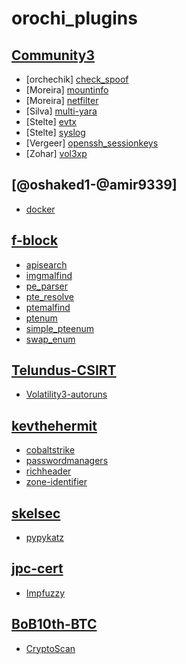 # orochi_plugins

## [Community3](https://github.com/volatilityfoundation/community3)
- [orchechik] [check_spoof](https://github.com/orchechik/check_spoof)
- [Moreira] [mountinfo](https://github.com/volatilityfoundation/community3/tree/master/Moreira_Mountinfo/vol3_mountinfo_plugin_files/volatility/framework)
- [Moreira] [netfilter](https://github.com/volatilityfoundation/community3/tree/master/Moreira_Netfilter)
- [Silva] [multi-yara](https://github.com/volatilityfoundation/community3/tree/master/Silva_Multi_Yara)
- [Stelte] [evtx](https://github.com/volatilityfoundation/community3/tree/master/Stelte_Evtx)
- [Stelte] [syslog](https://github.com/volatilityfoundation/community3/tree/master/Stelte_Syslog)
- [Vergeer] [openssh_sessionkeys](https://github.com/fox-it/OpenSSH-Session-Key-Recovery/tree/main/volatility3)
- [Zohar] [vol3xp](https://github.com/memoryforensics1/Vol3xp)

## [@oshaked1-@amir9339]
- [docker](https://github.com/amir9339/volatility-docker)

## [f-block](https://github.com/f-block/volatility-plugins)
- [apisearch](https://github.com/f-block/volatility-plugins/blob/main/apisearch.py)
- [imgmalfind](https://github.com/f-block/volatility-plugins/blob/main/imgmalfind.py)
- [pe_parser](https://github.com/f-block/volatility-plugins/blob/main/pe_parser.py)
- [pte_resolve](https://github.com/f-block/volatility-plugins/blob/main/pte_resolve.py)
- [ptemalfind](https://github.com/f-block/volatility-plugins/blob/main/ptemalfind.py)
- [ptenum](https://github.com/f-block/volatility-plugins/blob/main/ptenum.py)
- [simple_pteenum](https://github.com/f-block/volatility-plugins/blob/main/simple_pteenum.py)
- [swap_enum](https://github.com/f-block/volatility-plugins/blob/main/swap_enum.py)

## [Telundus-CSIRT](https://github.com/Telindus-CSIRT)
- [Volatility3-autoruns](https://github.com/Telindus-CSIRT/volatility3-autoruns)

## [kevthehermit](https://github.com/kevthehermit)
- [cobaltstrike](https://github.com/kevthehermit/volatility_plugins/tree/main/vol3/cobaltstrike)
- [passwordmanagers](https://github.com/kevthehermit/volatility_plugins/tree/main/vol3/passwordmanagers)
- [richheader](https://github.com/kevthehermit/volatility_plugins/tree/main/vol3/richheader)
- [zone-identifier](https://github.com/kevthehermit/volatility_plugins/tree/main/vol3/zone-identifier)

## [skelsec](https://github.com/skelsec)
- [pypykatz](https://github.com/skelsec/pypykatz-volatility3)

## [jpc-cert](https://github.com/JPCERTCC)
- [Impfuzzy](https://github.com/JPCERTCC/impfuzzy/tree/master/impfuzzy_for_Volatility3)

## [BoB10th-BTC](https://github.com/BoB10th-BTC)
- [CryptoScan](https://github.com/BoB10th-BTC/CryptoScan)